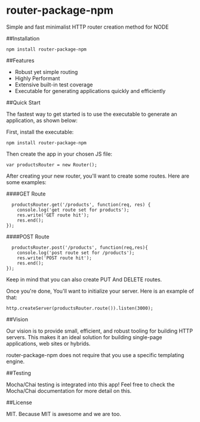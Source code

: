 # router-package-npm

Simple and fast minimalist HTTP router creation method for NODE

##Installation

`` npm install router-package-npm ``

##Features

* Robust yet simple routing
* Highly Performant
* Extensive built-in test coverage
* Executable for generating applications quickly and efficiently

##Quick Start

The fastest way to get started is to use the executable to generate an application, as shown below:

First, install the executable:

``npm install router-package-npm``

Then create the app in your chosen JS file:

``var productsRouter = new Router();``

After creating your new router, you'll want to create some routes. Here are some examples:

####GET Route
```
  productsRouter.get('/products', function(req, res) {
    console.log('get route set for products');
    res.write('GET route hit');
    res.end();
});
```

####POST Route
```
  productsRouter.post('/products', function(req,res){
    console.log('post route set for /products');
    res.write('POST route hit');
    res.end();
});
```

Keep in mind that you can also create PUT And DELETE routes.

Once you're done, You'll want to initialize your server. Here is an example of that:

``http.createServer(productsRouter.route()).listen(3000);``

##Vision

Our vision is to provide small, efficient, and robust tooling for building HTTP servers. This makes it an ideal solution for building single-page applications, web sites or hybrids.

router-package-npm does not require that you use a specific templating engine.

##Testing

Mocha/Chai testing is integrated into this app! Feel free to check the Mocha/Chai documentation for more detail on this.

##License

MIT. Because MIT is awesome and we are too.
